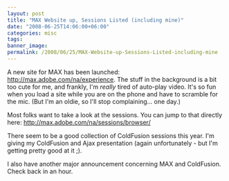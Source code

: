 ```yaml
---
layout: post
title: "MAX Website up, Sessions Listed (including mine)"
date: "2008-06-25T14:06:00+06:00"
categories: misc 
tags: 
banner_image: 
permalink: /2008/06/25/MAX-Website-up-Sessions-Listed-including-mine
---
```


A new site for MAX has been launched: <a href="http://max.adobe.com/na/experience">http://max.adobe.com/na/experience</a>. The stuff in the background is a bit too cute for me, and frankly, I'm <i>really</i> tired of auto-play video. It's so fun when you load a site while you are on the phone and have to scramble for the mic. (But I'm an oldie, so I'll stop complaining... one day.)

Most folks want to take a look at the sessions. You can jump to that directly here: <a href="http://max.adobe.com/na/sessions/browser/">http://max.adobe.com/na/sessions/browser/</a>

There seem to be a good collection of ColdFusion sessions this year. I'm giving my ColdFusion and Ajax presentation (again unfortunately - but I'm getting pretty good at it ;). 

I also have another major announcement concerning MAX and ColdFusion. Check back in an hour.